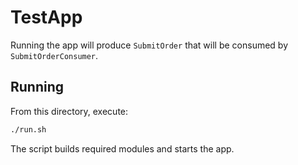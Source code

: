 # TestApp

Running the app will produce `SubmitOrder` that will be consumed by `SubmitOrderConsumer`.

## Running

From this directory, execute:

```bash
./run.sh
```

The script builds required modules and starts the app.

